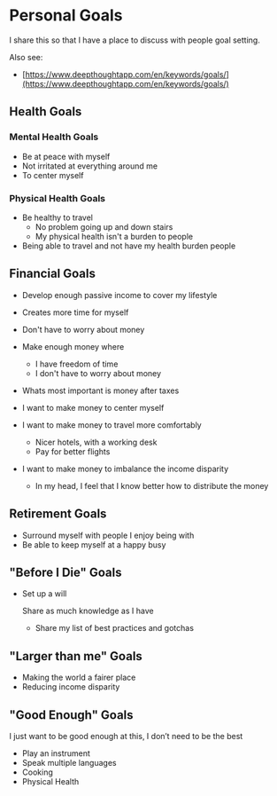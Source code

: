 # Personal Goals

I share this so that I have a place to discuss with people goal setting.

Also see:

* [https://www.deepthoughtapp.com/en/keywords/goals/](https://www.deepthoughtapp.com/en/keywords/goals/)

## Health Goals

### Mental Health Goals

* Be at peace with myself
* Not irritated at everything around me
* To center myself

### Physical Health Goals

* Be healthy to travel
  * No problem going up and down stairs
  * My physical health isn't a burden to people
* Being able to travel and not have my health burden people

## Financial Goals

* Develop enough passive income to cover my lifestyle
* Creates more time for myself
* Don't have to worry about money
* Make enough money where
  * I have freedom of time
  * I don't have to worry about money
* Whats most important is money after taxes



* I want to make money to center myself
* I want to make money to travel more comfortably
  * Nicer hotels, with a working desk
  * Pay for better flights
* I want to make money to imbalance the income disparity
  * In my head, I feel that I know better how to distribute the money

## Retirement Goals

* Surround myself with people I enjoy being with
* Be able to keep myself at a happy busy

## "Before I Die" Goals

* Set up a will

  Share as much knowledge as I have

  * Share my list of best practices and gotchas

## "Larger than me" Goals

* Making the world a fairer place
* Reducing income disparity

## "Good Enough" Goals

I just want to be good enough at this, I don’t need to be the best

* Play an instrument
* Speak multiple languages
* Cooking
* Physical Health

